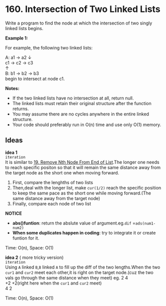 # 160. Intersection of Two Linked Lists  

Write a program to find the node at which the intersection of two singly linked lists begins.

**Example 1:**  

For example, the following two linked lists:

A:          a1 → a2
                 ↓   
                 c1 → c2 → c3  
                 ↑               
B:     b1 → b2 → b3  
begin to intersect at node c1.  

**Notes:**

* If the two linked lists have no intersection at all, return null.
* The linked lists must retain their original structure after the function returns.
* You may assume there are no cycles anywhere in the entire linked structure.
* Your code should preferably run in O(n) time and use only O(1) memory.

## Ideas  
**idea 1**   
`iteration`  
It is similar to [19. Remove Nth Node From End of List](https://github.com/JingRachaelZhu/CrackLeetcode/tree/JingRachaelZhu-patch-1/LinkedList/19.%20Remove%20Nth%20Node%20From%20End%20of%20List).The longer one needs to reach specific positon so that it will remain the same distance away from the target node as the short one when moving forward.  
1. First, compare the lenghths of two lists  
2. Then,deal with the longer list, make `cur(1/2)` reach the specific position to keep the same pace as the short one while moving forward.(The same distance away from the target node) 
3. Finally, compare each node of two list

**NOTICE**    
* **abs()funtion**: return the abslute value of argument.eg.`dif` =`ads(num1-num2)`  
* **When some duplicates happen in coding**: try to integrate it or create funtion for it.    

Time: O(n), Space: O(1)      

**idea 2** ( more tricky version)   
`iteration`   
Using `A` linked `B`,`B` linked `A` to fill up the diff of the two lengths.When the two `cur1` and `cur2` meet each other,it is right on the target node.(cuz the two vals go through the same distance when they meet) 
eg.  2    4  
      +2    +2(right here when the  `cur1` and `cur2` meet)  
     4    2


Time: O(n), Space: O(1) 

